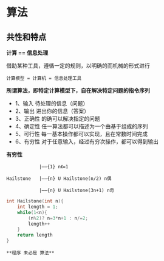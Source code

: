 # 算法

## 共性和特点
**计算 == 信息处理**

借助某种工具，遵循一定的规则，以明确的而机械的形式进行
    
    计算模型 = 计算机 = 信息处理工具

**所谓算法，即特定计算模型下，自在解决特定问题的指令序列**

* 1、输入 待处理的信息（问题）
* 2、输出 进出你的信息（答案）
* 3、正确性 的确可以解决指定的问题
* 4、确定性 任一算法都可以描述为一个由基于组成的序列
* 5、可行性 每一基本操作都可以实现，且在常数时间完成
* 6、有穷性 对于任意输入，经过有穷次操作，都可以得到输出

**有穷性**

                |——{1} n《=1 

    Hailstone   |——{n} U Hailstone(n/2) n偶

                |——{n} U Hailstone(3n+1) n奇
```C++
int Hailstone(int n){
    int length = 1;
    while(1<n){
        (n%2)? n=3*n+1 : n/=2;
        length++
    }
    return length
}
```
    **程序 未必是 算法**


                
